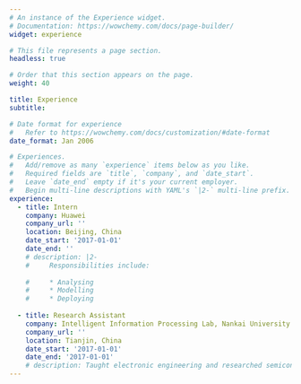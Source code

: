 ```yaml
---
# An instance of the Experience widget.
# Documentation: https://wowchemy.com/docs/page-builder/
widget: experience

# This file represents a page section.
headless: true

# Order that this section appears on the page.
weight: 40

title: Experience
subtitle:

# Date format for experience
#   Refer to https://wowchemy.com/docs/customization/#date-format
date_format: Jan 2006

# Experiences.
#   Add/remove as many `experience` items below as you like.
#   Required fields are `title`, `company`, and `date_start`.
#   Leave `date_end` empty if it's your current employer.
#   Begin multi-line descriptions with YAML's `|2-` multi-line prefix.
experience:
  - title: Intern
    company: Huawei
    company_url: ''
    location: Beijing, China
    date_start: '2017-01-01'
    date_end: ''
    # description: |2-
    #     Responsibilities include:
        
    #     * Analysing
    #     * Modelling
    #     * Deploying
        
  - title: Research Assistant
    company: Intelligent Information Processing Lab, Nankai University
    company_url: ''
    location: Tianjin, China
    date_start: '2017-01-01'
    date_end: '2017-01-01'
    # description: Taught electronic engineering and researched semiconductor physics.
---
```

